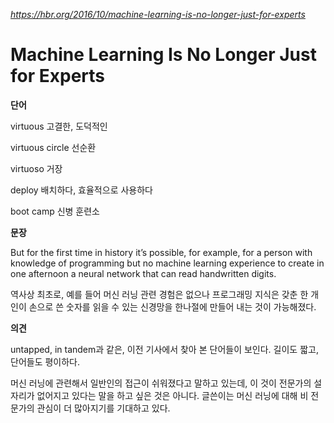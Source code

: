 *https://hbr.org/2016/10/machine-learning-is-no-longer-just-for-experts*

Machine Learning Is No Longer Just for Experts
==============================================

**단어**

virtuous 고결한, 도덕적인

virtuous circle 선순환

virtuoso 거장

deploy 배치하다, 효율적으로 사용하다

boot camp 신병 훈련소

**문장**

But for the first time in history it’s possible, for example, for a person with knowledge of programming but no machine learning experience to create in one afternoon a neural network that can read handwritten digits.

역사상 최초로, 예를 들어 머신 러닝 관련 경험은 없으나 프로그래밍 지식은 갖춘 한 개인이 손으로 쓴 숫자를 읽을 수 있는 신경망을 한나절에 만들어 내는 것이 가능해졌다.

**의견**

untapped, in tandem과 같은, 이전 기사에서 찾아 본 단어들이 보인다. 길이도 짧고, 단어들도 평이하다.

머신 러닝에 관련해서 일반인의 접근이 쉬워졌다고 말하고 있는데, 이 것이 전문가의 설 자리가 없어지고 있다는 말을 하고 싶은 것은 아니다. 글쓴이는 머신 러닝에 대해 비 전문가의 관심이 더 많아지기를 기대하고 있다.
